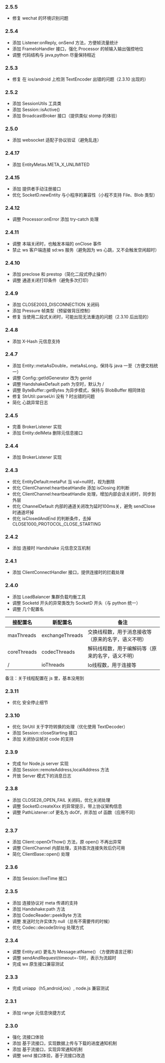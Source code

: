 ### 2.5.5
* 修复 wechat 的环境识别问题

### 2.5.4
* 添加 Listener:onReply, onSend 方法，方便帧流量统计
* 添加 FrameIoHandler 接口，强化 Processor 的帧输入输出强控地位
* 调整 代码结构与 java,python 尽量保持相近

### 2.5.3
* 修复 在 ios/android 上检测 TextEncoder 出错的问题（2.3.10 出现的）

### 2.5.2
* 添加 SessionUtils 工具类
* 添加 Session::isActive()
* 添加 BroadcastBroker 接口（提供类似 stomp 的体验）

### 2.5.0
* 添加 websocket 适配子协议验证（避免乱连）

### 2.4.17
* 添加 EntityMetas.META_X_UNLIMITED

### 2.4.15
* 添加 提供者手动注册接口
* 优化 SocketD.newEntity 与小程序的兼容性（小程不支持 File、Blob 类型）

### 2.4.12
* 调整 Processor:onError 添加 try-catch 处理

### 2.4.11
* 调整 本端关闭时，也触发本端的 onClose 事件
* 禁止 ws 客户端连接 sd:ws 服务（避免因为 ws 心跳，又不会触发空闲超时）

### 2.4.10
* 添加 preclose 和 prestop（简化二段式停止操作）
* 调整 通道关闭打印条件（避免多次打印）

### 2.4.9
* 添加 CLOSE2003_DISCONNECTION 关闭码
* 添加 Pressure 帧类型（预留做背压控制）
* 修复 当使用二段式关闭时，可能出现无法重连的问题（2.3.10 后出现的）

### 2.4.8
* 添加 X-Hash 元信息支持

### 2.4.7
* 添加 Entity::metaAsDouble，metaAsLong，保持与 java 一至（方便文档统一）
* 调整 Config::getIdGenerator 改为 genId
* 调整 HandshakeDefault path 为空时，默认为 /
* 调整 ByteBuffer::getBytes 为异步模式，保持与 BlobBuffer 相同体验
* 修复 StrUtil::parseUri 没有 ? 时出错的问题
* 简化 心跳异常日志

### 2.4.5
* 完善 BrokerListener 实现
* 添加 Entity:delMeta 删除元信息接口

### 2.4.4
* 添加 BrokerListener 实现

### 2.4.3
* 优化 EntityDefault:metaPut 当 val=null时，视为删除
* 优化 ClientChannel:heartbeatHandle 添加 isClosing 的判断
* 优化 ClientChannel:heartbeatHandle 处理，增加内部会话关闭时，同步到外层
* 优化 ChannelDefault 内部的通道关闭改为延时100ms关，避免 sendClose 时通道坏掉
* 优化 isClosedAndEnd 的判断条件，去掉 CLOSE1000_PROTOCOL_CLOSE_STARTING

### 2.4.2
* 添加 连接时 Handshake 元信息交互机制


### 2.4.1
* 添加 ClientConnectHandler 接口，提供连接时的拦截处理

### 2.4.0

* 添加 LoadBalancer 集群负载均衡工具
* 调整 Socketd 开头的异常类改为 SocketD 开头（与 python 统一）
* 调整 几个配置名


| 接配置名         | 新配置名            | 备注                        |
|--------------|-----------------|---------------------------|
| maxThreads   | exchangeThreads | 交换线程数，用于消息接收等（原来的名字，语义不明） |
| coreThreads  | codecThreads    | 解码线程数，用于编解码等（原来的名字，语义不明）  |
| /            | ioThreads       | Io线程数，用于连接等               |

备注：关于线程配置在 js 里，基本没用到

### 2.3.11
* 优化 安全停止细节

### 2.3.10
* 优化 StrUtil 关于字符转换的处理（优化使用 TextDecoder）
* 添加 Session::closeStarting 接口
* 添加 关闭协议帧对 code 的支持

### 2.3.9
* 完成 for Node.js server 实现
* 添加 Session::remoteAddress,localAddress 方法
* 开放 Server 模式下的消息日志

### 2.3.8
* 添加 CLOSE28_OPEN_FAIL 关闭码，优化关闭处理
* 调整 SocketD.createXxx 的异常提示，带上协议架构信息
* 调整 PathListener::of 更名为 doOf，并添加 of 函数（应用不同）
* 
### 2.3.7
* 添加 Client::openOrThow() 方法，原 open() 不再出异常
* 调整 ClientChannel 内部处理，支持首次连接失败后仍可用
* 简化 ClientBase::open() 处理

### 2.3.6
* 添加 Session::liveTime 接口

### 2.3.5
* 添加 连接协议对 meta 传递的支持
* 添加 Handshake:path 方法
* 添加 CodecReader::peekByte 方法
* 调整 发送时允许实体为 null（总有不需要传的时候）
* 优化 Codec::decodeString 处理方式

### 2.3.4
* 调整 Entity:at() 更名为 Message:atName() （方便跨语言迁移）
* 调整 sendAndRequest(timeout=-1)时，表示为流超时
* 完成 wx 原生接口兼容测试

### 2.3.3

* 完成 uniapp（h5,android,ios）, node.js 兼容测试

### 2.3.1
* 添加 range 元信息快捷方式

### 2.3.0
* 强化 流接口体验
* 添加 基于流接口，实现数据上传与下载的进度通知机制
* 添加 基于流接口，实现异常通知机制
* 调整 send 接口体验，基于流接口改造

